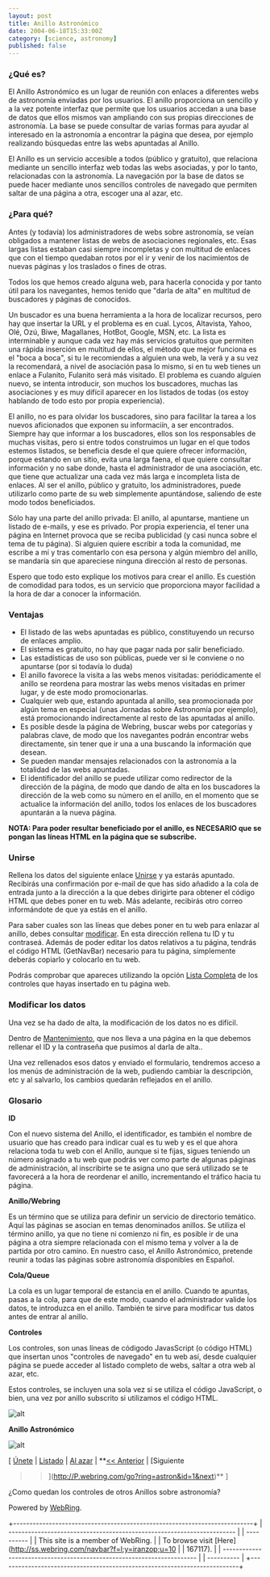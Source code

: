 ```yaml
---
layout: post
title: Anillo Astronómico
date: 2004-06-18T15:33:00Z
category: [science, astronomy]
published: false
---
```


### ¿Qué es? 

El Anillo Astronómico es un lugar de reunión con enlaces a diferentes
webs de astronomía enviadas por los usuarios. El anillo proporciona un
sencillo y a la vez potente interfaz que permite que los usuarios
accedan a una base de datos que ellos mismos van ampliando con sus
propias direcciones de astronomía. La base se puede consultar de varias
formas para ayudar al interesado en la astronomía a encontrar la página
que desea, por ejemplo realizando búsquedas entre las webs apuntadas al
Anillo.

El Anillo es un servicio accesible a todos (público y gratuito), que
relaciona mediante un sencillo interfaz web todas las webs asociadas, y
por lo tanto, relacionadas con la astronomía. La navegación por la base
de datos se puede hacer mediante unos sencillos controles de navegado
que permiten saltar de una página a otra, escoger una al azar, etc.

### ¿Para qué? 

Antes (y todavía) los administradores de webs sobre astronomía, se veían
obligados a mantener listas de webs de asociaciones regionales, etc.
Esas largas listas estaban casi siempre incompletas y con multitud de
enlaces que con el tiempo quedaban rotos por el ir y venir de los
nacimientos de nuevas páginas y los traslados o fines de otras.

Todos los que hemos creado alguna web, para hacerla conocida y por tanto
útil para los navegantes, hemos tenido que "darla de alta" en multitud
de buscadores y páginas de conocidos.

Un buscador es una buena herramienta a la hora de localizar recursos,
pero hay que insertar la URL y el problema es en cual. Lycos, Altavista,
Yahoo, Olé, Ozú, Biwe, Magallanes, HotBot, Google, MSN, etc. La lista es
interminable y aunque cada vez hay más servicios gratuitos que permiten
una rápida inserción en multitud de ellos, el método que mejor funciona
es el "boca a boca", si tu le recomiendas a alguien una web, la verá y a
su vez la recomendará, a nivel de asociación pasa lo mismo, si en tu web
tienes un enlace a Fulanito, Fulanito será más visitado. El problema es
cuando alguien nuevo, se intenta introducir, son muchos los buscadores,
muchas las asociaciones y es muy difícil aparecer en los listados de
todas (os estoy hablando de todo esto por propia experiencia).

El anillo, no es para olvidar los buscadores, sino para facilitar la
tarea a los nuevos aficionados que exponen su informaciín, a ser
encontrados. Siempre hay que informar a los buscadores, ellos son los
responsables de muchas visitas, pero si entre todos construimos un lugar
en el que todos estemos listados, se beneficia desde el que quiere
ofrecer información, porque estando en un sitio, evita una larga faena,
el que quiere consultar información y no sabe donde, hasta el
administrador de una asociación, etc. que tiene que actualizar una cada
vez más larga e incompleta lista de enlaces. Al ser el anillo, público y
gratuito, los administradores, puede utilizarlo como parte de su web
simplemente apuntándose, saliendo de este modo todos beneficiados.

Sólo hay una parte del anillo privada: El anillo, al apuntarse, mantiene
un listado de e-mails, y ese es privado. Por propia experiencia, el
tener una página en Internet provoca que se reciba publicidad (y casi
nunca sobre el tema de tu página). Si alguien quiere escribir a toda la
comunidad, me escribe a mí y tras comentarlo con esa persona y algún
miembro del anillo, se mandaría sin que apareciese ninguna dirección al
resto de personas.

Espero que todo esto explique los motivos para crear el anillo. Es
cuestión de comodidad para todos, es un servicio que proporciona mayor
facilidad a la hora de dar a conocer la información.

### Ventajas 

-  El listado de las
webs apuntadas es público, constituyendo un recurso de enlaces amplio.
-  El sistema es
gratuito, no hay que pagar nada por salir beneficiado.
-  Las estadísticas de
uso son públicas, puede ver si le conviene o no apuntarse (por si
todavía lo duda)
-  El anillo favorece
la visita a las webs menos visitadas: periódicamente el anillo se
reordena para mostrar las webs menos visitadas en primer lugar, y de
este modo promocionarlas.
-  Cualquier web que,
estando apuntada al anillo, sea promocionada por algún tema en especial
(unas Jornadas sobre Astronomía por ejemplo), está promocionando
indirectamente al resto de las apuntadas al anillo.
-  Es posible desde la
página de Webring, buscar webs por categorías y palabras clave, de modo
que los navegantes podrán encontrar webs directamente, sin tener que ir
una a una buscando la información que desean.
-  Se pueden mandar
mensajes relacionados con la astronomía a la totalidad de las webs
apuntadas.
-  El identificador
del anillo se puede utilizar como redirector de la dirección de la
página, de modo que dando de alta en los buscadores la dirección de la
web como su número en el anillo, en el momento que se actualice la
información del anillo, todos los enlaces de los buscadores apuntarán a
la nueva página.

**NOTA: Para poder resultar beneficiado por el anillo, es NECESARIO que
se pongan las líneas HTML en la página que se subscribe.**

### Unirse 

Rellena los datos del siguiente enlace
[Unirse](http://p.webring.com/wrman?ring=astron&addsite) y ya estarás
apuntado. Recibirás una confirmación por e-mail de que has sido añadido
a la cola de entrada junto a la dirección a la que debes dirigirte para
obtener el código HTML que debes poner en tu web. Más adelante,
recibirás otro correo informándote de que ya estás en el anillo.

Para saber cuales son las líneas que debes poner en tu web para enlazar
al anillo, debes consultar [modificar](http://d.webring.com/mbr?p=ms).
En esta dirección rellena tu ID y tu contraseá. Además de poder editar
los datos relativos a tu página, tendrás el código HTML (GetNavBar)
necesario para tu página, simplemente deberás copiarlo y colocarlo en tu
web.

Podrás comprobar que apareces utilizando la opción [Lista
Completa](http://p.webring.com/hub?ring=astron) de los controles que
hayas insertado en tu página web.

### Modificar los datos 

Una vez se ha dado de alta, la modificación de los datos no es difícil.

Dentro de [Mantenimiento](http://d.webring.com/mbr?p=ms), que nos lleva
a una página en la que debemos rellenar el ID y la contraseña que
pusimos al darla de alta..

Una vez rellenados esos datos y enviado el formulario, tendremos acceso
a los menús de administración de la web, pudiendo cambiar la
descripción, etc y al salvarlo, los cambios quedarán reflejados en el
anillo.

### Glosario 

**ID**

Con el nuevo sistema del Anillo, el identificador, es también el nombre
de usuario que has creado para indicar cual es tu web y es el que ahora
relaciona toda tu web con el Anillo, aunque si te fijas, sigues teniendo
un número asignado a tu web que podrás ver como parte de algunas páginas
de administración, al inscribirte se te asigna uno que será utilizado se
te favorecerá a la hora de reordenar el anillo, incrementando el tráfico
hacia tu página.

**Anillo/Webring**

Es un término que se utiliza para definir un servicio de directorio
temático. Aquí las páginas se asocian en temas denominados anillos. Se
utiliza el término anillo, ya que no tiene ni comienzo ni fin, es
posible ir de una página a otra siempre relacionada con el mismo tema y
volver a la de partida por otro camino. En nuestro caso, el Anillo
Astronómico, pretende reunir a todas las páginas sobre astronomía
disponibles en Español.

**Cola/Queue**

La cola es un lugar temporal de estancia en el anillo. Cuando te
apuntas, pasas a la cola, para que de este modo, cuando el administrador
valide los datos, te introduzca en el anillo. También te sirve para
modificar tus datos antes de entrar al anillo.

**Controles**

Los controles, son unas líneas de códigodo JavasScript (o código HTML)
que insertan unos "controles de navegado" en tu web así, desde cualquier
página se puede acceder al listado completo de webs, saltar a otra web
al azar, etc.

Estos controles, se incluyen una sola vez si se utiliza el código
JavaScript, o bien, una vez por anillo subscrito si utilizamos el código
HTML.

![alt](http://img.webring.com/r/a/astron/navbarlogo)

**Anillo Astronómico**

![alt](http://img.webring.com/blank.gif)

[ [Únete](http://P.webring.com/wrman?ring=astron&addsite) |
[Listado](http://P.webring.com/hub?ring=astron&id=1&hub) | [Al
azar](http://P.webring.com/go?ring=astron&id=1&random) | **[<<
Anterior](http://P.webring.com/go?ring=astron&id=1&prev) | [Siguiente
>>](http://P.webring.com/go?ring=astron&id=1&next)** ]

¿Como quedan los controles de otros Anillos sobre astronomía?

Powered by [WebRing](http://dir.webring.com/rw).

+--------------------------------------------------------------------------+
|   ---------------------------------------------------------------------- |
| ----------                                                               |
|   This site is a member of WebRing.                                     |
|   To browse visit [Here](http://ss.webring.com/navbar?f=l;y=iranzop;u=10 |
| 167117).                                                                 |
|   ---------------------------------------------------------------------- |
| ----------                                                               |
+--------------------------------------------------------------------------+
